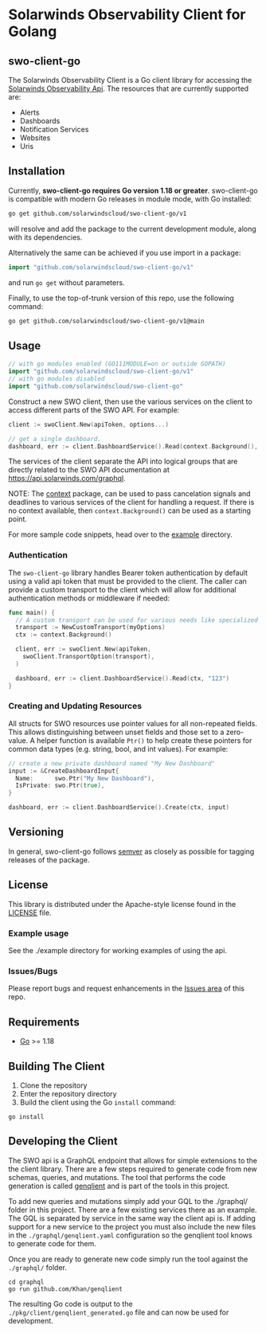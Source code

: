 # Solarwinds Observability Client for Golang
## swo-client-go ##

The Solarwinds Observability Client is a Go client library for accessing the [Solarwinds Observability Api]().
The resources that are currently supported are:

* Alerts
* Dashboards
* Notification Services
* Websites
* Uris

## Installation ##
Currently, **swo-client-go requires Go version 1.18 or greater**.
swo-client-go is compatible with modern Go releases in module mode, with Go installed:

```bash
go get github.com/solarwindscloud/swo-client-go/v1
```

will resolve and add the package to the current development module, along with its dependencies.

Alternatively the same can be achieved if you use import in a package:

```go
import "github.com/solarwindscloud/swo-client-go/v1"
```

and run `go get` without parameters.

Finally, to use the top-of-trunk version of this repo, use the following command:

```bash
go get github.com/solarwindscloud/swo-client-go/v1@main
```

## Usage ##
```go
// with go modules enabled (GO111MODULE=on or outside GOPATH)
import "github.com/solarwindscloud/swo-client-go/v1"
// with go modules disabled
import "github.com/solarwindscloud/swo-client-go"
```

Construct a new SWO client, then use the various services on the client to
access different parts of the SWO API. For example:

```go
client := swoClient.New(apiToken, options...)

// get a single dashboard.
dashboard, err := client.DashboardService().Read(context.Background(), "[dashboard_id]")
```

The services of the client separate the API into logical groups that are directly related to the SWO API documentation at
https://api.solarwinds.com/graphql.

NOTE: The [context](https://godoc.org/context) package, can be used to pass cancelation signals and deadlines to various services of the client for handling a request. If there is no context available, then `context.Background()` can be used as a starting point.

For more sample code snippets, head over to the [example](https://github.com/solarwindscloud/swo-client-go/tree/master/example) directory.

### Authentication ###
The `swo-client-go` library handles Bearer token authentication by default using a valid api token that must be provided to the client. The caller can provide a custom transport to the client which will allow for additional authentication methods or middleware if needed:

```go
func main() {
  // A custom transport can be used for various needs like specialized server authentication.
  transport := NewCustomTransport(myOptions)
  ctx := context.Background()

  client, err := swoClient.New(apiToken,
    swoClient.TransportOption(transport),
  )

  dashboard, err := client.DashboardService().Read(ctx, "123")
}
```

### Creating and Updating Resources ###
All structs for SWO resources use pointer values for all non-repeated fields. This allows distinguishing between unset fields and those set to a zero-value. A helper function is available `Ptr()` to help create these pointers for common data types (e.g. string, bool, and int values). For example:

```go
// create a new private dashboard named "My New Dashboard"
input := &CreateDashboardInput{
  Name:      swo.Ptr("My New Dashboard"),
  IsPrivate: swo.Ptr(true),
}

dashboard, err := client.DashboardService().Create(ctx, input)
```

## Versioning ##
In general, swo-client-go follows [semver](https://semver.org/) as closely as possible for tagging releases of the package.

## License ##
This library is distributed under the Apache-style license found in the [LICENSE](./LICENSE)
file.

### Example usage
See the ./example directory for working examples of using the api.

### Issues/Bugs
Please report bugs and request enhancements in the [Issues area](https://github.com/solarwindscloud/swo-client-go/issues) of this repo.

## Requirements
- [Go](https://golang.org/doc/install) >= 1.18

## Building The Client
1. Clone the repository
1. Enter the repository directory
1. Build the client using the Go `install` command:

```shell
go install
```

## Developing the Client
The SWO api is a GraphQL endpoint that allows for simple extensions to the the client library. There are a few steps required to generate code from new schemas, queries, and mutations. The tool that performs the code generation is called [genqlient](github.com/Khan/genqlient) and is part of the tools in this project.

To add new queries and mutations simply add your GQL to the ./graphql/ folder in this project. There are a few existing services there as an example. The GQL is separated by service in the same way the client api is. If adding support for a new service to the project you must also include the new files in the `./graphql/genqlient.yaml` configuration so the genqlient tool knows to generate code for them.

Once you are ready to generate new code simply run the tool against the `./graphql/` folder.
```shell
cd graphql
go run github.com/Khan/genqlient
```
The resulting Go code is output to the `./pkg/client/genqlient_generated.go` file and can now be used for development.
